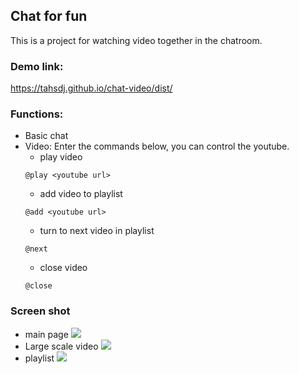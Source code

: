 ## Chat for fun

This is a project for watching video together in the chatroom.

### Demo link: 
https://tahsdj.github.io/chat-video/dist/


### Functions:

* Basic chat
* Video:
    Enter the commands below, you can control the youtube.
    * play video
    ```
    @play <youtube url>    
    ```
    * add video to playlist
    ```
    @add <youtube url>    
    ```
    * turn to next video in playlist
    ```
    @next   
    ```
    * close video
    ```
    @close
    ```
### Screen shot
* main page
![](https://i.imgur.com/L7UJVCT.png)
* Large scale video
![](https://i.imgur.com/ALVWkyy.png)
* playlist
![](https://i.imgur.com/uCZzRiC.png)
